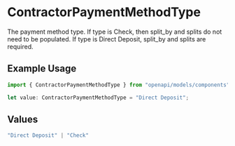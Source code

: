 # ContractorPaymentMethodType

The payment method type. If type is Check, then split_by and splits do not need to be populated. If type is Direct Deposit, split_by and splits are required.

## Example Usage

```typescript
import { ContractorPaymentMethodType } from "openapi/models/components";

let value: ContractorPaymentMethodType = "Direct Deposit";
```

## Values

```typescript
"Direct Deposit" | "Check"
```